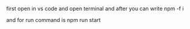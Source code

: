 first open in vs code and open terminal and after you can write
npm -f i

and for run command is
npm run start
